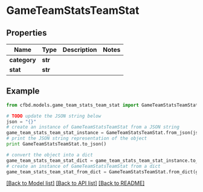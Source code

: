 # GameTeamStatsTeamStat


## Properties
Name | Type | Description | Notes
------------ | ------------- | ------------- | -------------
**category** | **str** |  | 
**stat** | **str** |  | 

## Example

```python
from cfbd.models.game_team_stats_team_stat import GameTeamStatsTeamStat

# TODO update the JSON string below
json = "{}"
# create an instance of GameTeamStatsTeamStat from a JSON string
game_team_stats_team_stat_instance = GameTeamStatsTeamStat.from_json(json)
# print the JSON string representation of the object
print GameTeamStatsTeamStat.to_json()

# convert the object into a dict
game_team_stats_team_stat_dict = game_team_stats_team_stat_instance.to_dict()
# create an instance of GameTeamStatsTeamStat from a dict
game_team_stats_team_stat_from_dict = GameTeamStatsTeamStat.from_dict(game_team_stats_team_stat_dict)
```
[[Back to Model list]](../README.md#documentation-for-models) [[Back to API list]](../README.md#documentation-for-api-endpoints) [[Back to README]](../README.md)


